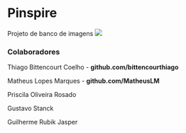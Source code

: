 <h1> Pinspire </h1>
Projeto de banco de imagens


<img src="https://cdn.discordapp.com/attachments/698671338889543721/762218513766023198/unknown.png">


<h3>Colaboradores</h3>
<p>Thiago Bittencourt Coelho - <strong>github.com/bittencourthiago</strong></p>
<p>Matheus Lopes Marques - <a><strong>github.com/MatheusLM</strong></a></p>
<p>Priscila Oliveira Rosado</p>
<p>Gustavo Stanck</p>
<p>Guilherme Rubik Jasper</p>
